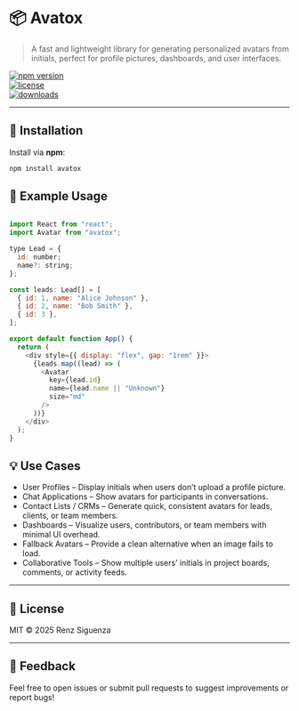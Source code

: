 # 📦 Avatox

> A fast and lightweight library for generating personalized avatars from initials, perfect for profile pictures, dashboards, and user interfaces.

[![npm version](https://img.shields.io/npm/v/avatox)](https://www.npmjs.com/package/avatox)  
[![license](https://img.shields.io/npm/l/avatox)](LICENSE)  
[![downloads](https://img.shields.io/npm/dm/avatox)](https://www.npmjs.com/package/avatox)  

---

## 🚀 Installation

Install via **npm**:

```bash
npm install avatox
```

## 🧪 Example Usage

```js

import React from "react";
import Avatar from "avatox";

type Lead = {
  id: number;
  name?: string;
};

const leads: Lead[] = [
  { id: 1, name: "Alice Johnson" },
  { id: 2, name: "Bob Smith" },
  { id: 3 },
];

export default function App() {
  return (
    <div style={{ display: "flex", gap: "1rem" }}>
      {leads.map((lead) => (
        <Avatar
          key={lead.id}
          name={lead.name || "Unknown"}
          size="md"
        />
      ))}
    </div>
  );
}


```

## 💡 Use Cases

- User Profiles – Display initials when users don’t upload a profile picture.
- Chat Applications – Show avatars for participants in conversations.
- Contact Lists / CRMs – Generate quick, consistent avatars for leads, clients, or team members.
- Dashboards – Visualize users, contributors, or team members with minimal UI overhead.
- Fallback Avatars – Provide a clean alternative when an image fails to load.
- Collaborative Tools – Show multiple users’ initials in project boards, comments, or activity feeds.

---

## 📜 License

MIT © 2025 Renz Siguenza

---

## 💬 Feedback

Feel free to open issues or submit pull requests to suggest improvements or report bugs!




